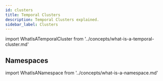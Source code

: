 ```yaml
---
id: clusters
title: Temporal Clusters
description: Temporal Clusters explained.
sidebar_label: Clusters
---
```


import WhatIsATemporalCluster from '../concepts/what-is-a-temporal-cluster.md'

<WhatIsATemporalCluster/>

## Namespaces

import WhatIsANamespace from '../concepts/what-is-a-namespace.md'

<WhatIsANamespace/>
